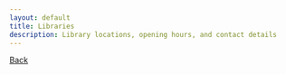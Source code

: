 ```yaml
---
layout: default
title: Libraries
description: Library locations, opening hours, and contact details
---
```



[Back](./)